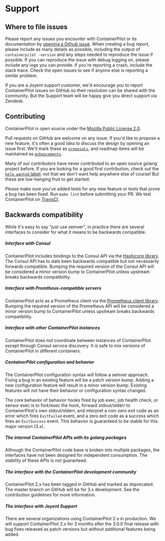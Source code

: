 # Support

## Where to file issues

Please report any issues you encounter with ContainerPilot or its documentation by [opening a Github issue](https://github.com/joyent/containerpilot/issues). When creating a bug report, please include as many details as possible, including the output of `containerpilot -version` and any steps needed to reproduce the issue if possible. If you can reproduce the issue with debug logging on, please include any logs you can provide. If you're reporting a crash, include the stack trace. Check the open issues to see if anyone else is reporting a similar problem.

If you are a Joyent support customer, we'd encourage you to report ContainerPilot issues on GitHub so their resolution can be shared with the community. But the Support team will be happy give you direct support via Zendesk.

## Contributing

ContainerPilot is open source under the [Mozilla Public License 2.0](https://github.com/joyent/containerpilot/blob/master/LICENSE).

Pull requests on GitHub are welcome on any issue. If you'd like to propose a new feature, it's often a good idea to discuss the design by opening an issue first. We'll mark these as [`proposals`](https://github.com/joyent/containerpilot/issues?q=is%3Aopen+is%3Aissue+label%3Aproposal), and roadmap items will be maintained as [`enhancements`](https://github.com/joyent/containerpilot/issues?q=is%3Aopen+is%3Aissue+label%3Aenhancement).

Many of our contributors have never contributed to an open source golang project before. If you are looking for a good first contribution, check out the [`help wanted` label](https://github.com/joyent/containerpilot/issues?q=is%3Aopen+is%3Aissue+label%3A"help+wanted"); not that we don't want help anywhere else of course! But these are low-hanging fruit to get started.

Please make sure you've added tests for any new feature or tests that prove a bug has been fixed. Run `make lint` before submitting your PR. We test ContainerPilot on [TravisCI](https://travis-ci.org/joyent/containerpilot).


## Backwards compatibility

While it's easy to say "just use semver", in practice there are several interfaces to consider for what it means to be backwards compatible.

##### Interface with Consul

ContainerPilot includes bindings to the Consul API via the [Hashicorp library](https://github.com/hashicorp/consul/tree/master/api). The Consul API has to date been backwards compatible but not necessarily forwards compatible. Bumping the required version of the Consul API will be considered a minor version bump to ContainerPilot unless upstream breaks backwards compatibility.

##### Interface with Promtheus-compatible servers

ContainerPilot acts as a Prometheus client via the [Prometheus client library](https://github.com/prometheus/client_golang). Bumping the required version of the Prometheus API will be considered a minor version bump to ContainerPilot unless upstream breaks backwards compatibility.

##### Interface with other ContainerPilot instances

ContainerPilot does not coordinate between instances of ContainerPilot except through Consul service discovery. It is safe to mix versions of ContainerPilot in different containers.

##### ContainerPilot configuration and behavior

The ContainerPilot configuration syntax will follow a semver approach. Fixing a bug in an existing feature will be a patch version bump. Adding a new configuration feature will result in a minor version bump. Existing features will not have their behavior or configuration syntax changed.

The core behavior of behavior hooks fired by job exec, job health check, or sensor exec is to fork/exec the hook, forward stdout/stderr to ContainerPilot's own stdout/stderr, and interpret a non-zero exit code as an error which fires `ExitFailed` event, and a zero exit code as a success which fires an `ExitSuccess` event. This behavior is guaranteed to be stable for this major version (3.x).

##### The internal ContainerPilot APIs with its golang packages

Although the ContainerPilot code base is broken into multiple packages, the interfaces have not been designed for independent consumption. The stability of these APIs is not guaranteed.

##### The interface with the ContainerPilot development community

ContainerPilot 2.x has been tagged in GitHub and marked as deprecated. The master branch on GitHub will be for 3.x development. See the contribution guidelines for more information.

##### The interface with Joyent Support

There are several organizations using ContainerPilot 2.x in production. We will support ContainerPilot 2.x for 3 months after the 3.0.0 final release with bug fixes released as patch versions but without additional features being added.
